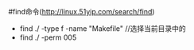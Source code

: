 #find命令(http://linux.51yip.com/search/find)

* find ./ -type f -name "Makefile"	//选择当前目录中的
* find ./ -perm 005 
